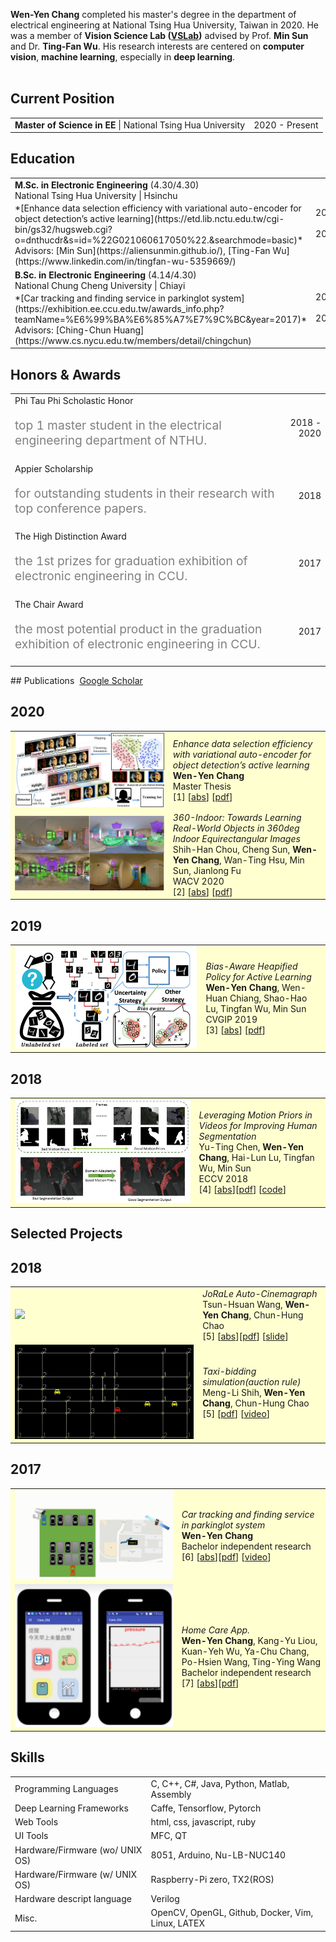  <b>Wen-Yen Chang</b> completed his master's degree in the department of electrical engineering at National Tsing Hua University, Taiwan in 2020. He was a member of <b>Vision Science Lab (<a href='https://aliensunmin.github.io/lab/info.html' target='_blank'>VSLab</a>)</b> advised by Prof. <b>Min Sun</b> and Dr. <b>Ting-Fan Wu</b>. His research interests are centered on <b>computer vision</b>, <b>machine learning</b>, especially in <b>deep learning</b>. <br><br>


## <i class="fa fa-chevron-right"></i> Current Position
<table class="table table-hover">
<tr>
  <td>
<p markdown="1" style='margin: 0'>
<strong>Master of Science in EE</strong> | National Tsing Hua University
</p>
  </td>
  <td class='col-md-2' style='text-align:right;'>2020 - Present</td>
</tr>
</table>


## <i class="fa fa-chevron-right"></i> Education

<table class="table table-hover">
  <tr>
    <td>
        <strong>M.Sc. in Electronic Engineering</strong>
          (4.30/4.30)
        <br>
      National Tsing Hua University | Hsinchu
        <p style='margin-top:-1em;margin-bottom:0em' markdown='1'>
        <br> *[Enhance data selection efficiency with variational auto-encoder for object detection’s active learning](https://etd.lib.nctu.edu.tw/cgi-bin/gs32/hugsweb.cgi?o=dnthucdr&s=id=%22G021060617050%22.&searchmode=basic)*
        <br> Advisors: [Min Sun](https://aliensunmin.github.io/), [Ting-Fan Wu](https://www.linkedin.com/in/tingfan-wu-5359669/)
        </p>
    </td>
    <td class="col-md-2" style='text-align:right;'>2018 - 2020</td>
  </tr>
  <tr>
    <td>
        <strong>B.Sc. in Electronic Engineering</strong>
          (4.14/4.30)
        <br>
      National Chung Cheng University | Chiayi
        <p style='margin-top:-1em;margin-bottom:0em' markdown='1'>
        <br> *[Car tracking and finding service in parkinglot system](https://exhibition.ee.ccu.edu.tw/awards_info.php?teamName=%E6%99%BA%E6%85%A7%E7%9C%BC&year=2017)*
        <br> Advisors: [Ching-Chun Huang](https://www.cs.nycu.edu.tw/members/detail/chingchun)
        </p>
    </td>
    <td class="col-md-2" style='text-align:right;'>2014 - 2018</td>
  </tr>
</table>

## <i class="fa fa-chevron-right"></i> Honors & Awards
<table class="table table-hover">
<tr>
  <td>
  Phi Tau Phi Scholastic Honor
  <br><p style="color:grey;font-size:1.2rem">top 1 master student in the electrical engineering department of NTHU.
  </p>
  </td>
  <td class='col-md-2' style='text-align:right;'>2018 - 2020</td>
</tr>
<tr>
  <td>
  Appier Scholarship
    <br><p style="color:grey;font-size:1.2rem">for outstanding students in their research with top conference papers.
</p>
  </td>
  <td class='col-md-2' style='text-align:right;'>2018</td>
</tr>
<tr>
  <td>
  The High Distinction Award
    <br><p style="color:grey;font-size:1.2rem">the 1st prizes for graduation exhibition of electronic engineering in CCU.
</p>
  </td>
  <td class='col-md-2' style='text-align:right;'>2017</td>
</tr>
<tr>
  <td>
  The Chair Award
    <br><p style="color:grey;font-size:1.2rem">the most potential product in the graduation exhibition of electronic engineering in CCU.
</p>
  </td>
  <td class='col-md-2' style='text-align:right;'>2017</td>
</tr>
</table>
<!-- without modify -->
## <i class="fa fa-chevron-right"></i> Publications <a href="https://github.com/"><i class="fa fa-code-fork" aria-hidden="true"></i></a>

<a href="https://scholar.google.com/citations?user=W_SbBOMAAAAJ" class="btn btn-primary" style="padding: 0.3em;">
  <i class="ai ai-google-scholar"></i> Google Scholar
</a>

<h2>2020</h2>
<table class="table table-hover">

<tr id="tr-wenyenchang2020_master_thesis" style="background-color: #ffffd0">
<td class="col-md-3"><a href='https://etd.lib.nctu.edu.tw/cgi-bin/gs32/hugsweb.cgi?o=dnthucdr&s=id=%22G021060617050%22.&searchmode=basic' target='_blank'><img src="images/publications/wenyen_chang_master_thesis.jpg" onerror="this.style.display='none'" style='border: none;' /></a> </td>
<td>
    <em>Enhance data selection efficiency with variational auto-encoder for object detection’s active learning</em><br>
    <strong>Wen-Yen Chang</strong><br>
    Master Thesis<br>
    [1] 
[<a href='javascript:;'
    onclick='$("#abs_wenyenchang2020_master_thesis").toggle()'>abs</a>] [<a href='https://etd.lib.nctu.edu.tw/cgi-bin/gs32/hugsweb.cgi?o=dnthucdr&s=id=%22G021060617050%22.&searchmode=basic' target='_blank'>pdf</a>] <br>
    
<div id="abs_wenyenchang2020_master_thesis" style="text-align: justify; display: none" markdown="1">
We apply pool-based active learning on object detection with surveillance video. The pool-based needs to select one batch of images, which have a budget limit in each selection iteration. Our method utilizes the VAE to enhance the diversity property of the selection strategy. Comparing with uncertainty and diversity selection, our method (hybrid strategy) have robust performance in different environments: Our method relies on uncertainty selection strategy to score image, which is more valuable for labeling. Moreover, we dynamic re-weight the uncertainty score of the image to avoid selecting similar data, which causes the redundant information for object detection model. First, we cluster the latent space of VAE by k-means in order to get similar data pseudo-label. Second, we re-weight uncertainty scores of similar images by the number of selected images with the same pseudo-label. Third, we select the most informative image for annotator labeling, which has the top-1 high re-weighted uncertainty score. Then we select data iteratively following the above steps until reaching the budget limited of the one batch of images. In the end, we add the batch of images as the object detector's training data. We do four experiments to validate that data selection in our method is more efficient and robust. Besides, we organize the recommendation usage of each method in different environments. Finally, we can accelerate the surveillance system build-up time and the data collection through our method. In most environments, we can only use the 30% data to achieve a competitive model 90% performance with the entire dataset.
</div>

</td>
</tr>

<tr id="tr-wenyenchang2020_360" style="background-color: #ffffd0">
<td class="col-md-3"><a href='https://arxiv.org/abs/2008.12775' target='_blank'><img src="images/publications/abs_wenyenchang2020_360.png" onerror="this.style.display='none'" style='border: none;' /></a> </td>
<td>
    <em>360-Indoor: Towards Learning Real-World Objects in 360deg Indoor Equirectangular Images</em><br>
    Shih-Han Chou, Cheng Sun, <strong>Wen-Yen Chang</strong>, Wan-Ting Hsu, Min Sun, Jianlong Fu<br>
    WACV 2020<br>
    [2] 
[<a href='javascript:;'
    onclick='$("#abs_wenyenchang2020_360").toggle()'>abs</a>] [<a href='https://arxiv.org/pdf/1910.01712' target='_blank'>pdf</a>] <br>
    
<div id="abs_wenyenchang2020_360" style="text-align: justify; display: none" markdown="1">
While there are several widely used object detection datasets, current computer vision algorithms are still limited in conventional images. Such images narrow our vision in a restricted region. On the other hand, 360deg images provide a thorough sight. In this paper, our goal is to provide a standard dataset to facilitate the vision and machine learning communities in 360deg domain. To facilitate the research, we present a real-world 360deg panoramic object detection dataset, 360-Indoor, which is a new benchmark for visual object detection and class recognition in 360deg indoor images. It is achieved by gathering images of complex indoor scenes containing common objects and the intensive annotated bounding field-of-view. In addition, 360-Indoor has several distinct properties:(1) the largest category number (37 labels in total).(2) the most complete annotations on average (27 bounding boxes per image). The selected 37 objects are all common in indoor scene. With around 3k images and 90k labels in total, 360-Indoor achieves the largest dataset for detection in 360deg images. In the end, extensive experiments on the state-of-the-art methods for both classification and detection are provided. We will release this dataset in the near future.
</div>

</td>
</tr>


</table>
<h2>2019</h2>
<table class="table table-hover">

<tr id="tr-wenyen2019bias_aware" style="background-color: #ffffd0">
<td class="col-md-3"><a href='https://arxiv.org/pdf/1911.07574' target='_blank'><img src="images/publications/bias_aware_heapify_policy.PNG" onerror="this.style.display='none'" style='border: none;' /></a> </td>
<td>
    <em>Bias-Aware Heapified Policy for Active Learning</em><br>
    <strong>Wen-Yen Chang</strong>, Wen-Huan Chiang, Shao-Hao Lu, Tingfan Wu, Min Sun<br>
    CVGIP 2019  <br>
    [3] 
<!-- [<a href='javascript:;'
    onclick='$("#abs_wenyen2019bias_aware").toggle()'>abs</a>] [<a href='https://arxiv.org/pdf/1911.07574.pdf' target='_blank'>pdf</a>]  [<a href='https://github.com/facebookresearch/dcem' target='_blank'>code</a>] <br> -->
[<a href='javascript:;'
    onclick='$("#abs_wenyen2019bias_aware").toggle()'>abs</a>] [<a href='https://arxiv.org/pdf/1911.07574.pdf' target='_blank'>pdf</a>] <br>
<div id="abs_wenyen2019bias_aware" style="text-align: justify; display: none" markdown="1">
The data efficiency of learning-based algorithms is more and more important since high-quality and clean data is expensive as well as hard to collect. In order to achieve high model performance with the least number of samples, active learning is a technique that queries the most important subset of data from the original dataset. In active learning domain, one of the mainstream research is the heuristic uncertainty-based method which is useful for the learning-based system. Recently, a few works propose to apply policy reinforcement learning (PRL) for querying important data. It seems more general than heuristic uncertainty-based method owing that PRL method depends on data feature which is reliable than human prior. However, there have two problems-sample inefficiency of policy learning and overconfidence, when applying PRL on active learning. To be more precise, sample inefficiency of policy learning occurs when sampling within a large action space, in the meanwhile, class imbalance can lead to the overconfidence. In this paper, we propose a bias-aware policy network called Heapified Active Learning (HAL), which prevents overconfidence, and improves sample efficiency of policy learning by heapified structure without ignoring global inforamtion (overview of the whole unlabeled set). In our experiment, HAL outperforms other baseline methods on MNIST dataset and duplicated MNIST. Last but not least, we investigate the generalization of the HAL policy learned on MNIST dataset by directly applying it on MNIST-M. We show that the agent can generalize and outperform directly-learned policy under constrained labeled sets.
</div>

</td>
</tr>

</table>
<h2>2018</h2>
<table class="table table-hover">

<tr id="tr-wenyen2018LMP" style="background-color: #ffffd0">
<td class="col-md-3"><a href='https://openaccess.thecvf.com/content_ECCV_2018/papers/Yu-Ting_Chen_Leveraging_Motion_Priors_ECCV_2018_paper.pdf' target='_blank'><img src="images/publications/wenyen2018LMP.png" onerror="this.style.display='none'" style='border: none;' /></a> </td>
<td>
    <em>Leveraging Motion Priors in Videos for Improving Human Segmentation</em><br>
    Yu-Ting Chen, <strong>Wen-Yen Chang</strong>, Hai-Lun Lu, Tingfan Wu, Min Sun<br>
    ECCV 2018<br>
    [4] 
    [<a href='javascript:;'
    onclick='$("#abs_wenyen2018LMP").toggle()'>abs</a>][<a href='https://openaccess.thecvf.com/content_ECCV_2018/papers/Yu-Ting_Chen_Leveraging_Motion_Priors_ECCV_2018_paper.pdf' target='_blank'>pdf</a>]  [<a href='https://github.com/Jwy-Leo/LMP' target='_blank'>code</a>] <br>
<div id="abs_wenyen2018LMP" style="text-align: justify; display: none" markdown="1">
    Despite many advances in deep-learning based semantic segmentation, performance drop due to distribution mismatch is often encountered in the real world. Recently, a few domain adaptation and active learning approaches have been proposed to mitigate the performance drop. However, very little attention has been made toward leveraging information in videos which are naturally captured in most camera systems. In this work, we propose to leverage" motion prior" in videos for improving human segmentation in a weakly-supervised active learning setting. By extracting motion information using optical flow in videos, we can extract candidate foreground motion segments (referred to as motion prior) potentially corresponding to human segments. We propose to learn a memory-network-based policy model to select strong candidate segments (referred to as strong motion prior) through reinforcement learning. The selected segments have high precision and are directly used to finetune the model. In a newly collected surveillance camera dataset and a publicly available UrbanStreet dataset, our proposed method improves the performance of human segmentation across multiple scenes and modalities (ie, RGB to Infrared (IR)). Last but not least, our method is empirically complementary to existing domain adaptation approaches such that additional performance gain is achieved by combining our weakly-supervised active learning approach with domain adaptation approaches.
</div>
</td>
</tr>
</table>

<!-- Selected Projects -->
## <i class="fa fa-chevron-right"></i>Selected Projects
<h2>2018</h2>
<table class="table table-hover">
<tr id="tr-wenyen2018Cinema-graph" style="background-color: #ffffd0">
<td class="col-md-3"><a href='https://drive.google.com/file/d/1G7527qf9yZ0EfuxdlIoT_tPR1inlK6-_/view?usp=sharing' target='_blank'><img src="images/publications/wenyen2018_cinemagraph.gif" onerror="this.style.display='none'" style='border: none;' /></a> </td>
<td>
    <em>JoRaLe Auto-Cinemagraph</em><br>
    Tsun-Hsuan Wang, <strong>Wen-Yen Chang</strong>, Chun-Hung Chao<br>
    [5] 
    [<a href='javascript:;'
    onclick='$("#abs_wenyen2018Cinema-graph").toggle()'>abs</a>][<a href='https://drive.google.com/file/d/1G7527qf9yZ0EfuxdlIoT_tPR1inlK6-_/view?usp=sharing' target='_blank'>pdf</a>]  [<a href='https://docs.google.com/presentation/d/1FKrzxopTsm-ZrAY0hcuPicTJPVEiZE7PCiy58d4KPT8/edit##slide=id.p' target='_blank'>slide</a>] <br>
<div id="abs_wenyen2018Cinema-graph" style="text-align: justify; display: none" markdown="1">
   Automatically create Cinema-graph from video, we apply few-shot labeling tool and use computer vision techniques.
</div>
</td>
</tr>

<tr id="tr-wenyen2018Cinema-graph" style="background-color: #ffffd0">
<td class="col-md-3"><a href='https://drive.google.com/file/d/1fVjTz5ySJtjuBqj3wsLjHbZE3wXjzfLN/view' target='_blank'><img src="images/publications/wenyen2018_taxi-bidding_simulation.PNG" onerror="this.style.display='none'" style='border: none;' /></a> </td>
<td>
    <em>Taxi-bidding simulation(auction rule)</em><br>
    Meng-Li Shih, <strong>Wen-Yen Chang</strong>, Chun-Hung Chao<br>
    [5] 
    [<a href='https://drive.google.com/file/d/1fVjTz5ySJtjuBqj3wsLjHbZE3wXjzfLN/view' target='_blank'>pdf</a>]  [<a href='https://www.youtube.com/watch?v=OAhS7IFavqk' target='_blank'>video</a>] <br>
</td>
</tr>
</table>

<h2>2017</h2>
<table class="table table-hover">
<tr id="tr-wenyen2017ParkingLotAPP" style="background-color: #ffffd0">
<td class="col-md-3"><a href='https://drive.google.com/file/d/0B_Idv-dGumOZUzJYcUlZT3BFdFk/view?usp=sharing' target='_blank'><img src="images/publications/wenyen_bachelor_independent_study.gif" onerror="this.style.display='none'" style='border: none;' /></a> </td>
<td>
    <em>Car tracking and finding service in parkinglot system</em><br>
    <strong>Wen-Yen Chang</strong><br>
    Bachelor independent research<br>
    [6] 
    [<a href='javascript:;'
    onclick='$("#abs_wenyen2017ParkingLotAPP").toggle()'>abs</a>][<a href='https://drive.google.com/file/d/0B_Idv-dGumOZUzJYcUlZT3BFdFk/view?usp=sharing' target='_blank'>pdf</a>]  [<a href='https://www.youtube.com/watch?v=T1_LeuHiyTA&t=1s' target='_blank'>video</a>] <br>
<div id="abs_wenyen2017ParkingLotAPP" style="text-align: justify; display: none" markdown="1">
  • Getting more reliable tracking results, I use image motion to enhance image-based object detection model.<br>
  • Eliminating GPS localization error, I use trajectory information to reduce the white noise by Kalman Filter.<br>
  • Checking parking location for finding, I fuse GPS and image localization information by driving behavior matching.<br>
</div>
</td>
</tr>

<tr id="tr-wenyen2017HomeCareAPP" style="background-color: #ffffd0">
<td class="col-md-3"><a href='https://drive.google.com/file/d/0B_Idv-dGumOZRjlLR3JLeTdGNnM/view' target='_blank'><img src="images/publications/Wenyen_Homecare_APP.PNG" onerror="this.style.display='none'" style='border: none;' /></a> </td>
<td>
    <em>Home Care App.</em><br>
    <strong>Wen-Yen Chang</strong>, Kang-Yu Liou, Kuan-Yeh Wu, Ya-Chu Chang, Po-Hsien Wang, Ting-Ying Wang<br>
    Bachelor independent research<br>
    [7] 
    [<a href='javascript:;'
    onclick='$("#abs_wenyen2017HomeCareAPP").toggle()'>abs</a>][<a href='https://drive.google.com/file/d/0B_Idv-dGumOZRjlLR3JLeTdGNnM/view' target='_blank'>pdf</a>]<br>
<div id="abs_wenyen2017HomeCareAPP" style="text-align: justify; display: none" markdown="1">
  A android application to recognize the number on blood-pressure machine. The recognition system need to deal with multiple material display. 
</div>
</td>
</tr>
</table>


<!-- Skills -->
## <i class="fa fa-chevron-right"></i> Skills
<table class="table table-hover">
<tr>
  <td class='col-md-2'>Programming Languages</td>
  <td>
C, C++, C#, Java, Python, Matlab, Assembly
  </td>
</tr>
<tr>
  <td class='col-md-2'>Deep Learning Frameworks</td>
  <td>
Caffe, Tensorflow, Pytorch
  </td>
</tr>
<tr>
  <td class='col-md-2'>Web Tools</td>
  <td>
html, css, javascript, ruby
  </td>
</tr>
<tr>
  <td class='col-md-2'>UI Tools</td>
  <td>
MFC, QT
  </td>
</tr>

<tr>
  <td class='col-md-2'>Hardware/Firmware (wo/ UNIX OS)</td>
  <td>
8051, Arduino, Nu-LB-NUC140
  </td>
</tr>

<tr>
  <td class='col-md-2'>Hardware/Firmware (w/ UNIX OS)</td>
  <td>
Raspberry-Pi zero, TX2(ROS)
  </td>
</tr>

<tr>
  <td class='col-md-2'>Hardware descript language</td>
  <td>
Verilog
  </td>
</tr>
<tr>
  <td class='col-md-2'>Misc.</td>
  <td>
OpenCV, OpenGL, Github, Docker, Vim, Linux, LATEX
  </td>
</tr>
</table>
